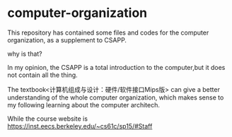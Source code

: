 # computer-organization
This repository has contained some files and codes for the computer organization, as a supplement to CSAPP.

why is that?

In my opinion, the CSAPP is a total introduction to the computer,but it does not contain all the thing.

The textbook<计算机组成与设计：硬件/软件接口Mips版> can give a better understanding of  the whole computer organization, which makes sense to my following learning about the computer architech.

While the course website is https://inst.eecs.berkeley.edu/~cs61c/sp15/#Staff



